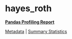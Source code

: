 # hayes_roth

[**Pandas Profiling Report**](https://epistasislab.github.io/pmlb/profile/hayes_roth.html)

[Metadata](metadata.yaml) | [Summary Statistics](summary_stats.tsv)

